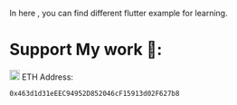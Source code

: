 In here , you can find different flutter example for learning.
   
    
    


# Support My work 🦄:

<img src= "https://github.com/kelvin147789/Flutter_UI_Reality/blob/master/images/ethereum.png" width="18"> ETH Address:

    0x463d1d31eEEC94952D852046cF15913d02F627b8
    












